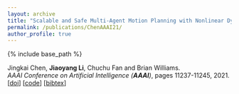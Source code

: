 ```yaml
---
layout: archive
title: "Scalable and Safe Multi-Agent Motion Planning with Nonlinear Dynamics and Bounded Disturbances"
permalink: /publications/ChenAAAI21/
author_profile: true
---
```


{% include base_path %}

Jingkai Chen, **Jiaoyang Li**, Chuchu Fan and Brian Williams.    
<i>AAAI Conference on Artificial Intelligence (**AAAI**)</i>, pages 11237-11245, 2021.        
[[doi](https://ojs.aaai.org/index.php/AAAI/article/view/17340)] 
[[code](https://github.com/jkchengh/s2m2)] 
[<a href="javascript:void(0)" onclick="(function(target, id) { if ($('#' + id).css('display') == 'block') { $('#' + id).hide('fast'); $(target).text('bibtex') } else { $('#' + id).show('fast'); $(target).text('bibtex▲') } })(this, 'bibtex-ChenAAAI21');">bibtex</a>]
<div id="bibtex-ChenAAAI21" style="display:none">
<pre>@inproceedings{ChenAAAI21a,
  author    = {Jingkai Chen and Jiaoyang Li and Chuchu Fan and Brian Williams},
  title     = {Scalable and Safe Multi-Agent Motion Planning with Nonlinear Dynamics and Bounded Disturbances},
  booktitle = {Proceedings of the 35th AAAI Conference on Artificial Intelligence (AAAI)},
  pages     = {11237--11245},
  year      = {2021}
}
</pre></div>            
